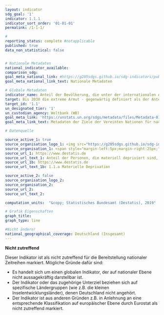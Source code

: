 ```yaml
---
layout: indicator
sdg_goal: '1'
indicator: 1.1.1
indicator_sort_order: '01-01-01'
permalink: /1-1-1/

#
reporting_status: complete #notapplicable
published: true
data_non_statistical: false


# Nationale Metadaten
national_indicator_available:
comparison_sdg:
goal_meta_national_link: #https://g205sdgs.github.io/sdg-indicators/public/MetaDe/1.1.1.pdf
goal_meta_national_link_text: Nationale Metadaten

# Globale Metadaten
indicator_name: Anteil der Bevölkerung, die unter der internationalen Armutsgrenze lebt, nach Geschlecht, Alter, Erwerbsstatus und geographischer Lage (urban/rural)
target: Bis 2030 die extreme Armut - gegenwärtig definiert als der Anteil der Menschen, die mit weniger als 1,25 Dollar pro Tag auskommen müssen - für alle Menschen überall auf der Welt beseitigen
target_id: '1.1'
un_designated_tier: '1'
un_custodian_agency: Weltbank (WB)
goal_meta_link: 'https://unstats.un.org/sdgs/metadata/files/Metadata-01-01-01a.pdf'
goal_meta_link_text: Metadaten der Ziele der Vereinten Nationen für nachhaltige Entwicklung

# Datenquelle

source_active_1: true
source_organisation_logo_1: <img src="https://g205sdgs.github.io/sdg-indicators/public/Wettersymbole/Sonne.png" alt="Logo Destatis" /><img src="https://g205sdgs.github.io/sdg-indicators/public/Wettersymbole/Bedeckt.png" alt="Logo Destatis" /><img src="https://g205sdgs.github.io/sdg-indicators/public/Wettersymbole/Wolke.png" alt="Logo Destatis" /><img src="https://g205sdgs.github.io/sdg-indicators/public/Wettersymbole/Blitz.png" alt="Logo Destatis" />
source_organisation_1: <span style="margin-left:5px;margin-right:25px;">2012</span> 2013 <span style="margin-left:25px;margin-right:25px;">2014</span> 2015
source_url_1: https://www.destatis.de
source_url_text_1: Anteil der Personen, die materiell depriviert sind, bis 2030 deutlich unter EU-28-Wert halten
source_url_1b: https://www.destatis.de
source_url_text_1b: 1.1.a Materielle Deprivation

source_active_2: false
source_organisation_logo_2:
source_organisation_2:
source_url_2:
source_url_text_2:

computation_units:  "&copy; Statistisches Bundesamt (Destatis), 2019"

# Grafik Eigenschaften
graph_title:
graph_type: line

#Nicht ändern!
national_geographical_coverage: Deutschland (Insgesamt)
---
```

**Nicht zutreffend**

Dieser Indikator ist als nicht zutreffend für die Bereitstellung nationaler Zeitreihen markiert. Mögliche Gründe dafür sind:
-	Es handelt sich um einen globalen Indikator, der auf nationaler Ebene nicht aussagekräftig darstellbar ist.
-	Der Indikator oder das zugehörige Unterziel beziehen sich auf spezifische Ländergruppen  (wie z.B. die kleinen Inselentwicklungsländer), denen Deutschland nicht angehört.
-	Der Indikator ist aus anderen Gründen z.B. in Anlehnung an eine entsprechende Klassifikation auf europäischer Ebene durch Eurostat als nicht zutreffend markiert.
